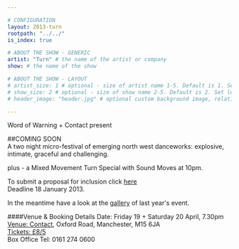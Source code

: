 ```yaml
---

# CONFIGURATION
layout: 2013-turn
rootpath: "../../"
is_index: true

# ABOUT THE SHOW - GENERIC
artist: "Turn" # the name of the artist or company
show: # the name of the show

# ABOUT THE SHOW - LAYOUT
# artist_size: 1 # optional - size of artist name 1-5. Default is 1. Set longer names to lower values
# show_size: 2 # optional - size of show name 2-5. Default is 2. Set longer names to lower values
# header_image: "header.jpg" # optional custom background image, relative to current page

---
```


Word of Warning + Contact present    

##COMING SOON    
A two night micro-festival of emerging north west danceworks:  explosive, intimate, graceful and challenging.

plus - a Mixed Movement Turn Special with Sound Moves at 10pm.    

To submit a proposal for inclusion click [here](http://turnmcr.org)    
Deadline 18 January 2013.    

In the meantime have a look at the [gallery](/galleries/2012-turn/index.html) of last year's event.    

####Venue & Booking Details
Date: Friday 19 + Saturday 20 April, 7.30pm    
[Venue: Contact](http://contactmcr.com/visit/getting-here/), Oxford Road, Manchester, M15 6JA    
[Tickets: £8/5](http://contactmcr.com/whats-on/2013/04/19/)    
Box Office Tel: 0161 274 0600   
